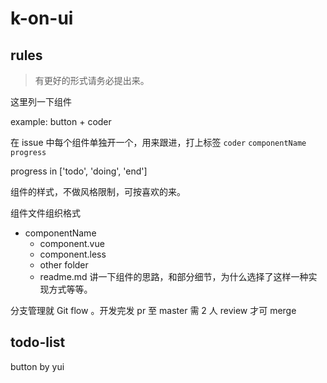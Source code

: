 # k-on-ui

## rules

> 有更好的形式请务必提出来。

这里列一下组件

example: button + coder

在 issue 中每个组件单独开一个，用来跟进，打上标签 `coder` `componentName` `progress`

progress in ['todo', 'doing', 'end']

组件的样式，不做风格限制，可按喜欢的来。

组件文件组织格式

- componentName
  - component.vue
  - component.less
  - other folder
  - readme.md 讲一下组件的思路，和部分细节，为什么选择了这样一种实现方式等等。

分支管理就 Git flow 。开发完发 pr 至 master 需 2 人 review 才可 merge

## todo-list

button by yui